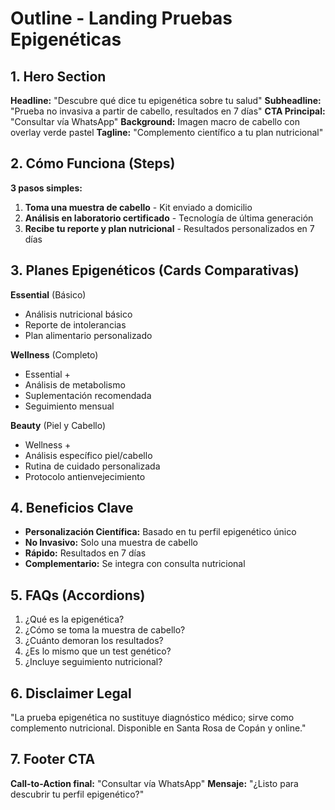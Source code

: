 # Outline - Landing Pruebas Epigenéticas

## 1. Hero Section
**Headline:** "Descubre qué dice tu epigenética sobre tu salud"
**Subheadline:** "Prueba no invasiva a partir de cabello, resultados en 7 días"
**CTA Principal:** "Consultar vía WhatsApp"
**Background:** Imagen macro de cabello con overlay verde pastel
**Tagline:** "Complemento científico a tu plan nutricional"

## 2. Cómo Funciona (Steps)
**3 pasos simples:**
1. **Toma una muestra de cabello** - Kit enviado a domicilio
2. **Análisis en laboratorio certificado** - Tecnología de última generación
3. **Recibe tu reporte y plan nutricional** - Resultados personalizados en 7 días

## 3. Planes Epigenéticos (Cards Comparativas)
**Essential** (Básico)
- Análisis nutricional básico
- Reporte de intolerancias
- Plan alimentario personalizado

**Wellness** (Completo)
- Essential +
- Análisis de metabolismo
- Suplementación recomendada
- Seguimiento mensual

**Beauty** (Piel y Cabello)
- Wellness +
- Análisis específico piel/cabello
- Rutina de cuidado personalizada
- Protocolo antienvejecimiento

## 4. Beneficios Clave
- **Personalización Científica:** Basado en tu perfil epigenético único
- **No Invasivo:** Solo una muestra de cabello
- **Rápido:** Resultados en 7 días
- **Complementario:** Se integra con consulta nutricional

## 5. FAQs (Accordions)
1. ¿Qué es la epigenética?
2. ¿Cómo se toma la muestra de cabello?
3. ¿Cuánto demoran los resultados?
4. ¿Es lo mismo que un test genético?
5. ¿Incluye seguimiento nutricional?

## 6. Disclaimer Legal
"La prueba epigenética no sustituye diagnóstico médico; sirve como complemento nutricional. Disponible en Santa Rosa de Copán y online."

## 7. Footer CTA
**Call-to-Action final:** "Consultar vía WhatsApp"
**Mensaje:** "¿Listo para descubrir tu perfil epigenético?"